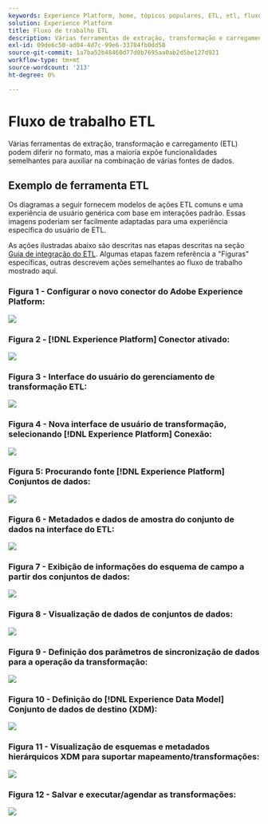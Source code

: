 ```yaml
---
keywords: Experience Platform, home, tópicos populares, ETL, etl, fluxo de trabalho etl, fluxo de trabalho ETL
solution: Experience Platform
title: Fluxo de trabalho ETL
description: Várias ferramentas de extração, transformação e carregamento (ETL) podem diferir no formato, mas a maioria expõe funcionalidades semelhantes para auxiliar na combinação de várias fontes de dados.
exl-id: 09de6c50-ad04-4d7c-99e6-33784fb0dd58
source-git-commit: 1a7ba52b48460d77d0b7695aa0ab2d5be127d921
workflow-type: tm+mt
source-wordcount: '213'
ht-degree: 0%

---
```


# Fluxo de trabalho ETL

Várias ferramentas de extração, transformação e carregamento (ETL) podem diferir no formato, mas a maioria expõe funcionalidades semelhantes para auxiliar na combinação de várias fontes de dados.

## Exemplo de ferramenta ETL

Os diagramas a seguir fornecem modelos de ações ETL comuns e uma experiência de usuário genérica com base em interações padrão. Essas imagens poderiam ser facilmente adaptadas para uma experiência específica do usuário de ETL.

As ações ilustradas abaixo são descritas nas etapas descritas na seção [Guia de integração do ETL](home.md). Algumas etapas fazem referência a &quot;Figuras&quot; específicas, outras descrevem ações semelhantes ao fluxo de trabalho mostrado aqui.

### Figura 1 - Configurar o novo conector do Adobe Experience Platform:

![](images/image2.png)

### Figura 2 - [!DNL Experience Platform] Conector ativado:

![](images/image3.png)

### Figura 3 - Interface do usuário do gerenciamento de transformação ETL:

![](images/image4.png)

### Figura 4 - Nova interface de usuário de transformação, selecionando [!DNL Experience Platform] Conexão:

![](images/image5.png)

### Figura 5: Procurando fonte [!DNL Experience Platform] Conjuntos de dados:

![](images/image6.png)

### Figura 6 - Metadados e dados de amostra do conjunto de dados na interface do ETL:

![](images/image7.png)

### Figura 7 - Exibição de informações do esquema de campo a partir dos conjuntos de dados:

![](images/image8.png)

### Figura 8 - Visualização de dados de conjuntos de dados:

![](images/image9.png)

### Figura 9 - Definição dos parâmetros de sincronização de dados para a operação da transformação:

![](images/image10.png)

### Figura 10 - Definição do [!DNL Experience Data Model] Conjunto de dados de destino (XDM):

![](images/image11.png)

### Figura 11 - Visualização de esquemas e metadados hierárquicos XDM para suportar mapeamento/transformações:

![](images/image12.png)

### Figura 12 - Salvar e executar/agendar as transformações:

![](images/image13.png)
